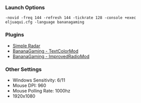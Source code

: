 ### Launch Options
```
-novid -freq 144 -refresh 144 -tickrate 128 -console +exec eljuaqui.cfg -language bananagaming
```

### Plugins
- [Simple Radar](http://simpleradar.com/)
- [BananaGaming - TextColorMod](https://bananagaming.tv/textcolormod.php)
- [BananaGaming - ImprovedRadioMod](https://bananagaming.tv/improvedradiomod.php)

### Other Settings
- Windows Sensitivity: 6/11
- Mouse DPI: 960
- Mouse Polling Rate: 1000hz
- 1920x1080
